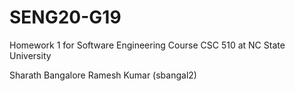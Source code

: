 # SENG20-G19
Homework 1 for Software Engineering Course CSC 510 at NC State University

Sharath Bangalore Ramesh Kumar (sbangal2)
